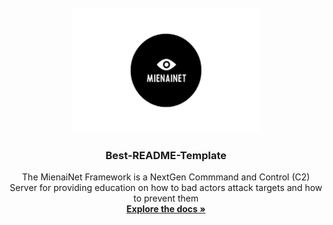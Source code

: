 <br />
<div align="center">
  <a href="https://github.com/MienainetFramework">
    <img src="logo.png" alt="Logo" width="300" height="200">
  </a>

  <h3 align="center">Best-README-Template</h3>

  <p align="center">
    The MienaiNet Framework is a NextGen Commmand and Control (C2) Server for providing education on how to bad actors attack targets and how to prevent them
    <br />
    <a href="https://github.com/MienainetFramework"><strong>Explore the docs »</strong></a>
    <br />
    <br />
  </p>
</div>
